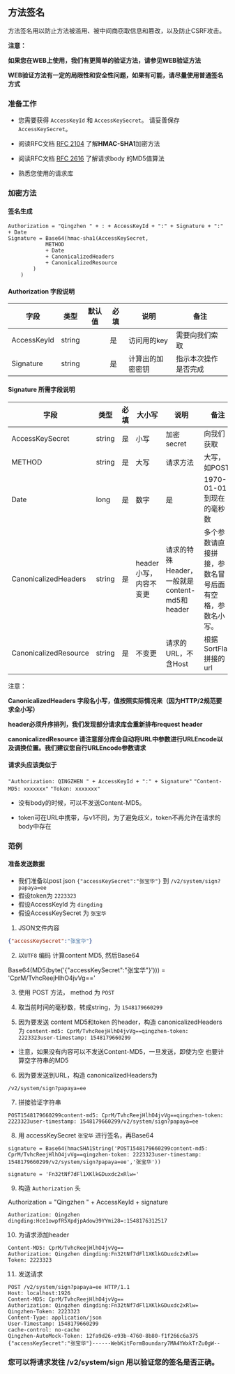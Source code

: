 ## 方法签名

方法签名用以防止方法被滥用、被中间商窃取信息和篡改，以及防止CSRF攻击。

**注意：**

**如果您在WEB上使用，我们有更简单的验证方法，请参见WEB验证方法**

**WEB验证方法有一定的局限性和安全性问题，如果有可能，请尽量使用普通签名方式**

### 准备工作

* 您需要获得 ```AccessKeyId``` 和  ```AccessKeySecret```。  请妥善保存 ```AccessKeySecret```。

* 阅读RFC文档 [RFC 2104](https://www.ietf.org/rfc/rfc2104.txt) 了解**HMAC-SHA1**加密方法

* 阅读RFC文档 [RFC 2616](https://www.ietf.org/rfc/rfc2616.txt) 了解请求body 的MD5值算法

* 熟悉您使用的请求库

### 加密方法

#### 签名生成
```
Authorization = "Qingzhen " + : + AccessKeyId + ":" + Signature + ":" + Date
Signature = Base64(hmac-sha1(AccessKeySecret,
            METHOD
            + Date
            + CanonicalizedHeaders
            + CanonicalizedResource
        )
    )
```


#### Authorization 字段说明
| 字段        	| 类型   	| 默认值 	| 必填 	| 说明                       	| 备注                   	|
|-------------	|--------	|--------	|------	|----------------------------	|------------------------	|
| AccessKeyId 	| string 	|        	| 是   	| 访问用的key                	| 需要向我们索取         	|
| Signature   	| string 	|        	| 是   	| 计算出的加密密钥           	| 指示本次操作是否完成   	|




#### Signature 所需字段说明

| 字段                  	| 类型   	| 必填 	| 大小写                 	| 说明       	| 备注                                 	|
|-----------------------	|--------	|------	|------------------------	|------------	|--------------------------------------	|
| AccessKeySecret       	| string 	| 是   	| 小写                   	| 加密secret 	| 向我们获取                           	|
| METHOD                	| string 	| 是   	| 大写                   	| 请求方法   	| 大写，如POST                         	|
| Date                  	| long   	| 是   	| 数字                   	| 是         	| 1970-01-01到现在的毫秒数             	|
| CanonicalizedHeaders  	| string 	| 是   	| header小写，内容不变更 	| 请求的特殊Header，一般就是content-md5和header        	| 多个参数请直接拼接，参数名冒号后面有空格，参数名小写。 	|
| CanonicalizedResource 	| string 	| 是   	| 不变更                 	| 请求的URL，不含Host   	| 根据SortFlag拼接的url                	|

注意：

**CanonicalizedHeaders 字段名小写，值按照实际情况来（因为HTTP/2规范要求全小写）**

**header必须升序排列，我们发现部分请求库会重新排布request header**

**canonicalizedResource 请注意部分库会自动将URL中参数进行URLEncode以及调换位置。我们建议您自行URLEncode参数请求**



#### 请求头应该类似于
```"Authorization: QINGZHEN " + AccessKeyId + ":" + Signature"```
```"Content-MD5: xxxxxxx"```
```"Token: xxxxxxx"```

* 没有body的时候，可以不发送Content-MD5。

* token可在URL中携带，与v1不同，为了避免歧义，token不再允许在请求的body中存在


### 范例

#### 准备发送数据
* 我们准备以post json ```{"accessKeySecret":"张宝华"}``` 到  ```/v2/system/sign?papaya=ee```
* 假设token为 ```2223323```
* 假设AccessKeyId 为 ```dingding```
* 假设AccessKeySecret 为 ```张宝华```

1. JSON文件内容

```json
{"accessKeySecret":"张宝华"}
```

2. 以```UTF8``` 编码 计算content MD5, 然后Base64

Base64(MD5(byte('{"accessKeySecret":"张宝华"}'))) = 'CprM/TvhcReejHlhO4jvVg=='

3. 使用 POST 方法， method 为 ```POST```

4. 取当前时间的毫秒数，转成string，为 ```1548179660299```

5. 因为要发送 content MD5和token 的header，构造 canonicalizedHeaders为 
```content-md5: CprM/TvhcReejHlhO4jvVg==qingzhen-token: 2223323user-timestamp: 1548179660299```

* 注意，如果没有内容可以不发送Content-MD5，一旦发送，即使为空 也要计算空字符串的MD5

6. 因为要发送到URL，构造 canonicalizedHeaders为 

```/v2/system/sign?papaya=ee```

7. 拼接验证字符串

```POST1548179660299content-md5: CprM/TvhcReejHlhO4jvVg==qingzhen-token: 2223323user-timestamp: 1548179660299/v2/system/sign?papaya=ee```

8. 用 accessKeySecret ```张宝华``` 进行签名，再Base64

```signature = Base64(hmacSHA1String('POST1548179660299content-md5: CprM/TvhcReejHlhO4jvVg==qingzhen-token: 2223323user-timestamp: 1548179660299/v2/system/sign?papaya=ee','张宝华'))```

```signature = 'Fn32tNf7dFl1XKlkGDuxdc2xRlw='```

9. 构造 ```Authorization``` 头

Authorization = "Qingzhen " + AccessKeyId + signature

```Authorization: Qingzhen dingding:Hce1owpfR5XpdjpAdow39YYmi28=:1548176312517```

10. 为请求添加header
```
Content-MD5: CprM/TvhcReejHlhO4jvVg==
Authorization: Qingzhen dingding:Fn32tNf7dFl1XKlkGDuxdc2xRlw=
Token: 2223323
```

11. 发送请求

```
POST /v2/system/sign?papaya=ee HTTP/1.1
Host: localhost:1926
Content-MD5: CprM/TvhcReejHlhO4jvVg==
Authorization: Qingzhen dingding:Fn32tNf7dFl1XKlkGDuxdc2xRlw=
Qingzhen-Token: 2223323
Content-Type: application/json
User-Timestamp: 1548179660299
cache-control: no-cache
Qingzhen-AutoMock-Token: 12fa9d26-e93b-4760-8b80-f1f266c6a375
{"accessKeySecret":"张宝华"}------WebKitFormBoundary7MA4YWxkTrZu0gW--
```

### 您可以将请求发往 /v2/system/sign 用以验证您的签名是否正确。